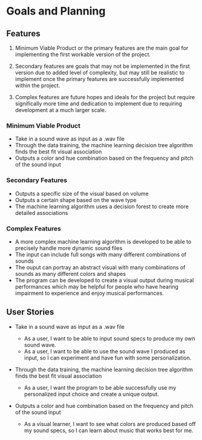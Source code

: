 # Goals and Planning

## Features

1. Minimum Viable Product or the primary features are the main goal for implementing the first workable version of the project. 

2. Secondary features are goals that may not be implemented in the first version due to added level of complexity, but may still be realistic to implement once the primary features are successfully implemented within the project.

3. Complex features are future hopes and ideals for the project but require significally more time and dedication to implement due to requiring development at a much larger scale. 

### Minimum Viable Product

+ Take in a sound wave as input as a .wav file
+ Through the data training, the machine learning decision tree algorithm finds the best fit visual association
+ Outputs a color and hue combination based on the frequency and pitch of the sound input

### Secondary Features

+ Outputs a specific size of the visual based on volume
+ Outputs a certain shape based on the wave type
+ The machine learning algorithm uses a decision forest to create more detailed associations

### Complex Features

+ A more complex machine learning algorithm is developed to be able to precisely handle more dynamic sound files
+ The input can include full songs with many different combinations of sounds
+ The ouput can portray an abstract visual with many combinations of sounds as many different colors and shapes
+ The program can be developed to create a visual output during musical performances which may be helpful for people who have hearing impairment to experience and enjoy musical performances.

## User Stories

+ Take in a sound wave as input as a .wav file
  + As a user, I want to be able to input sound specs to produce my own sound wave.
  + As a user, I want to be able to use the sound wave I produced as input, so I can experiment and have fun with some personalization.

+ Through the data training, the machine learning decision tree algorithm finds the best fit visual association
  + As a user, I want the program to be able successfully use my personalized input choice and create a unique output.

+ Outputs a color and hue combination based on the frequency and pitch of the sound input
  + As a visual learner, I want to see what colors are produced based off my sound specs, so I can learn about music that works best for me.
